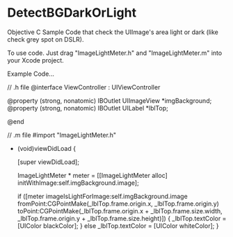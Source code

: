# DetectBGDarkOrLight
Objective C Sample Code that check the UIImage's area light or dark (like check grey spot on DSLR).

To use code. Just drag "ImageLightMeter.h" and "ImageLightMeter.m" into your Xcode project.

Example Code...

// .h file 
@interface ViewController : UIViewController

@property (strong, nonatomic) IBOutlet UIImageView *imgBackground;
@property (strong, nonatomic) IBOutlet UILabel *lblTop;

@end

// .m file
#import "ImageLightMeter.h"

- (void)viewDidLoad {
    
    [super viewDidLoad];

	ImageLightMeter * meter = [[ImageLightMeter alloc] initWithImage:self.imgBackground.image];
    
	if ([meter imageIsLightForImage:self.imgBackground.image
    	                  fromPoint:CGPointMake(_lblTop.frame.origin.x, _lblTop.frame.origin.y)
        	                toPoint:CGPointMake(_lblTop.frame.origin.x + _lblTop.frame.size.width,
            	                                _lblTop.frame.origin.y + _lblTop.frame.size.height)])
	{
    	_lblTop.textColor = [UIColor blackColor];
	} else
	    _lblTop.textColor = [UIColor whiteColor];
}